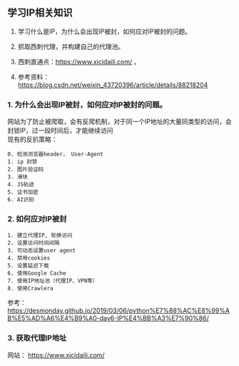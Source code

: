 ## 学习IP相关知识
1.  学习什么是IP，为什么会出现IP被封，如何应对IP被封的问题。

2.  抓取西刺代理，并构建自己的代理池。

3.  西刺直通点：https://www.xicidaili.com/ 。

4.  参考资料：https://blog.csdn.net/weixin_43720396/article/details/88218204




### 1. 为什么会出现IP被封，如何应对IP被封的问题。
网站为了防止被爬取，会有反爬机制，对于同一个IP地址的大量同类型的访问，会封锁IP，过一段时间后，才能继续访问    
现有的反扒策略：
```
0. 检测浏览器header， User-Agent
1. ip 封禁
2. 图片验证码
3. 滑块
4. JS轨迹
5. 证书加密
6. AI识别
```

### 2. 如何应对IP被封

```
1. 建立代理IP, 轮换访问
2. 设置访问时间间隔
3. 可动态设置user agent
4. 禁用cookies
5. 设置延迟下载
6. 使用Google Cache
7. 使用IP地址池（代理IP、VPN等）
8. 使用Crawlera
```
参考： https://desmonday.github.io/2019/03/06/python%E7%88%AC%E8%99%AB%E5%AD%A6%E4%B9%A0-day6-IP%E4%BB%A3%E7%90%86/


### 3. 获取代理IP地址
网站： https://www.xicidaili.com/

